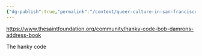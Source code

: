 ```yaml
---
{"dg-publish":true,"permalink":"/context/queer-culture-in-san-francisco/hanky-code/"}
---
```


https://www.thesaintfoundation.org/community/hanky-code-bob-damrons-address-book

The hanky code